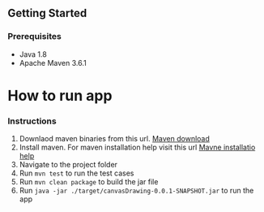 
## Getting Started

### Prerequisites

+ Java 1.8
+ Apache Maven 3.6.1

# How to run app

### Instructions

1. Downlaod maven binaries from this url. [Maven download](https://maven.apache.org/download.cgi)
2. Install maven. For maven installation help visit this url [ Mavne installatio help](https://maven.apache.org/install.html)
2. Navigate to the project folder
2. Run `mvn test` to run the test cases
2. Run `mvn clean package` to build the jar file
2. Run `java -jar ./target/canvasDrawing-0.0.1-SNAPSHOT.jar` to run the app

